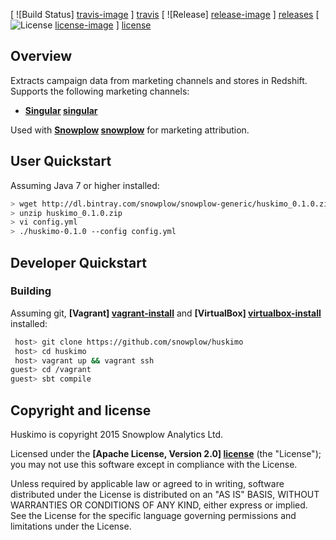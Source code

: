 [ ![Build Status] [travis-image] ] [travis] [ ![Release] [release-image] ] [releases] [ ![License] [license-image] ] [license]

## Overview

Extracts campaign data from marketing channels and stores in Redshift. Supports the following marketing channels:

* **[Singular] [singular]**

Used with **[Snowplow] [snowplow]** for marketing attribution.

## User Quickstart

Assuming Java 7 or higher installed:

```bash
> wget http://dl.bintray.com/snowplow/snowplow-generic/huskimo_0.1.0.zip
> unzip huskimo_0.1.0.zip
> vi config.yml
> ./huskimo-0.1.0 --config config.yml
```

## Developer Quickstart

### Building

Assuming git, **[Vagrant] [vagrant-install]** and **[VirtualBox] [virtualbox-install]** installed:

```bash
 host> git clone https://github.com/snowplow/huskimo
 host> cd huskimo
 host> vagrant up && vagrant ssh
guest> cd /vagrant
guest> sbt compile
```

## Copyright and license

Huskimo is copyright 2015 Snowplow Analytics Ltd.

Licensed under the **[Apache License, Version 2.0] [license]** (the "License");
you may not use this software except in compliance with the License.

Unless required by applicable law or agreed to in writing, software
distributed under the License is distributed on an "AS IS" BASIS,
WITHOUT WARRANTIES OR CONDITIONS OF ANY KIND, either express or implied.
See the License for the specific language governing permissions and
limitations under the License.

[travis]: https://travis-ci.org/snowplow/huskimo
[travis-image]: https://travis-ci.org/snowplow/huskimo.png?branch=master

[release-image]: http://img.shields.io/badge/release-0.1.0-blue.svg?style=flat
[releases]: https://github.com/snowplow/huskimo/releases

[license-image]: http://img.shields.io/badge/license-Apache--2-blue.svg?style=flat
[license]: http://www.apache.org/licenses/LICENSE-2.0

[singular]: https://www.singular.net

[snowplow]: https://github.com/snowplow/snowplow

[vagrant-install]: http://docs.vagrantup.com/v2/installation/index.html
[virtualbox-install]: https://www.virtualbox.org/wiki/Downloads
